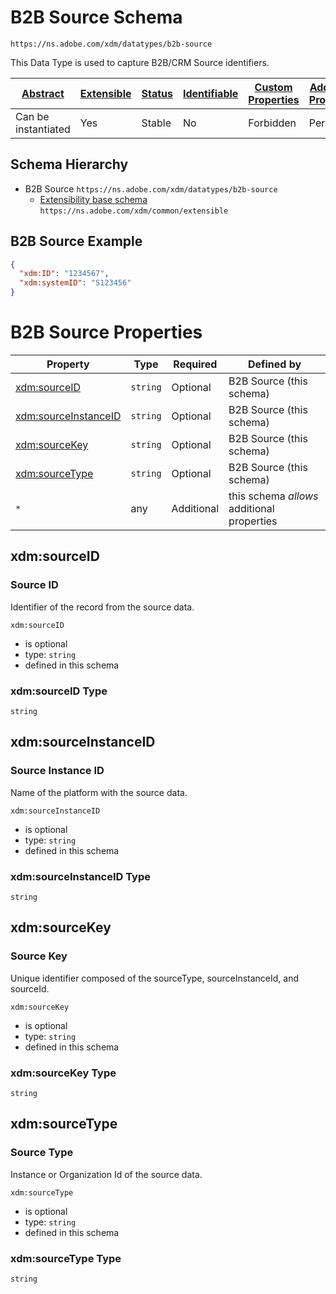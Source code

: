 
# B2B Source Schema

```
https://ns.adobe.com/xdm/datatypes/b2b-source
```

This Data Type is used to capture B2B/CRM Source identifiers.

| [Abstract](../../../abstract.md) | [Extensible](../../../extensions.md) | [Status](../../../status.md) | [Identifiable](../../../id.md) | [Custom Properties](../../../extensions.md) | [Additional Properties](../../../extensions.md) | Defined In |
|----------------------------------|--------------------------------------|------------------------------|--------------------------------|---------------------------------------------|-------------------------------------------------|------------|
| Can be instantiated | Yes | Stable | No | Forbidden | Permitted | [datatypes/b2b/b2b-source.schema.json](datatypes/b2b/b2b-source.schema.json) |
## Schema Hierarchy

* B2B Source `https://ns.adobe.com/xdm/datatypes/b2b-source`
  * [Extensibility base schema](../extensible.schema.md) `https://ns.adobe.com/xdm/common/extensible`


## B2B Source Example
```json
{
  "xdm:ID": "1234567",
  "xdm:systemID": "S123456"
}
```

# B2B Source Properties

| Property | Type | Required | Defined by |
|----------|------|----------|------------|
| [xdm:sourceID](#xdmsourceid) | `string` | Optional | B2B Source (this schema) |
| [xdm:sourceInstanceID](#xdmsourceinstanceid) | `string` | Optional | B2B Source (this schema) |
| [xdm:sourceKey](#xdmsourcekey) | `string` | Optional | B2B Source (this schema) |
| [xdm:sourceType](#xdmsourcetype) | `string` | Optional | B2B Source (this schema) |
| `*` | any | Additional | this schema *allows* additional properties |

## xdm:sourceID
### Source ID

Identifier of the record from the source data.

`xdm:sourceID`
* is optional
* type: `string`
* defined in this schema

### xdm:sourceID Type


`string`






## xdm:sourceInstanceID
### Source Instance ID

Name of the platform with the source data.

`xdm:sourceInstanceID`
* is optional
* type: `string`
* defined in this schema

### xdm:sourceInstanceID Type


`string`






## xdm:sourceKey
### Source Key

Unique identifier composed of the sourceType, sourceInstanceId, and sourceId.

`xdm:sourceKey`
* is optional
* type: `string`
* defined in this schema

### xdm:sourceKey Type


`string`






## xdm:sourceType
### Source Type

Instance or Organization Id of the source data.

`xdm:sourceType`
* is optional
* type: `string`
* defined in this schema

### xdm:sourceType Type


`string`





